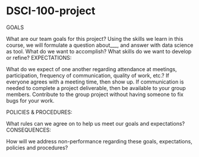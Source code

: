 # DSCI-100-project

GOALS

What are our team goals for this project?
Using the skills we learn in this course, we will formulate a question about___, and answer with data science as tool.
What do we want to accomplish?
What skills do we want to develop or refine?
EXPECTATIONS:

What do we expect of one another regarding attendance at meetings, participation, frequency of communication, quality of work, etc.?
If everyone agrees with a meeting time, then show up.
If communication is needed to complete a project deliverable, then be available to your group members.
Contribute to the group project without having someone to fix bugs for your work.

POLICIES & PROCEDURES:

What rules can we agree on to help us meet our goals and expectations?
CONSEQUENCES:

How will we address non-performance regarding these goals, expectations, policies and procedures?
